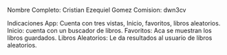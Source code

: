  Nombre Completo: Cristian Ezequiel Gomez
 Comision: dwn3cv

 Indicaciones App: Cuenta con tres vistas, Inicio,
 favoritos, libros aleatorios.
 Inicio: cuenta con un buscador de libros.
 Favoritos: Aca se muestran los libros guardados.
 Libros Aleatorios: Le da resultados al usuario de libros aleatorios.